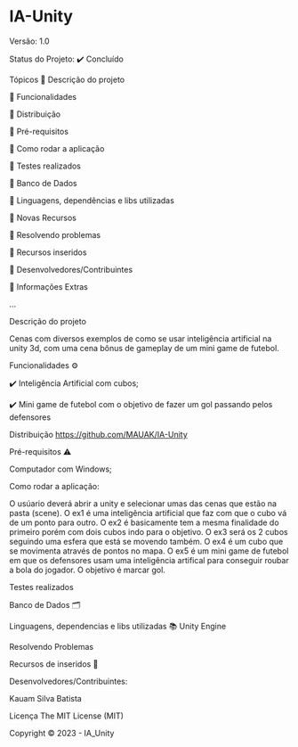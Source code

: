 # IA-Unity

Versão: 1.0

Status do Projeto: ✔️ Concluído 

Tópicos
🔹 Descrição do projeto

🔹 Funcionalidades

🔹 Distribuição

🔹 Pré-requisitos

🔹 Como rodar a aplicação

🔹 Testes realizados

🔹 Banco de Dados

🔹 Linguagens, dependências e libs utilizadas

🔹 Novas Recursos

🔹 Resolvendo problemas

🔹 Recursos inseridos

🔹 Desenvolvedores/Contribuintes

🔹 Informações Extras

...


Descrição do projeto

Cenas com diversos exemplos de como se usar inteligência artificial na unity 3d, com uma cena bônus de gameplay de um mini game de futebol.

Funcionalidades ⚙️

✔️ Inteligência Artificial com cubos;

✔️ Mini game de futebol com o objetivo de fazer um gol passando pelos defensores

Distribuição
https://github.com/MAUAK/IA-Unity

Pré-requisitos ⚠️

Computador com Windows;

Como rodar a aplicação:

O usúario deverá abrir a unity e selecionar umas das cenas que estão na pasta (scene).
O ex1 é uma inteligência artificial que faz com que o cubo vá de um ponto para outro.
O ex2 é basicamente tem a mesma finalidade do primeiro porém com dois cubos indo para o objetivo.
O ex3 será os 2 cubos seguindo uma esfera que está se movendo também.
O ex4 é um cubo que se movimenta através de pontos no mapa.
O ex5 é um mini game de futebol em que os defensores usam uma inteligência artifical para conseguir roubar a bola do jogador. O objetivo é marcar gol.

Testes realizados


Banco de Dados 🗂️


Linguagens, dependencias e libs utilizadas 📚
Unity Engine


Resolvendo Problemas


Recursos de inseridos 🧰


Desenvolvedores/Contribuintes:

Kauam Silva Batista


Licença
The MIT License (MIT)


Copyright ©️ 2023 - IA_Unity
